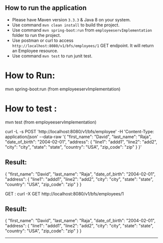 
How to run the application
--------------------------

- Please have Maven version `3.3.3` & Java 8 on your system.
- Use command `mvn clean install` to build the project.
- Use command `mvn spring-boot:run` from `employeeservImplementation` folder to run the project.
- Use postman or curl to access `http://localhost:8080/v1/bfs/employees/1` GET endpoint. It will return an Employee resource.
- Use command `mvn test` to run junit test.

How to Run:
============

mvn spring-boot:run    (from employeeservImplementation)


How to test :
=============

mvn test   (from employeeservImplementation)


curl -L -s POST 'http://localhost:8080/v1/bfs/employee' -H 'Content-Type: application/json' --data-raw '{
  "first_name": "David",
  "last_name": "Raja",
  "date_of_birth": "2004-02-01",
  "address": {
    "line1": "addd1",
    "line2": "add2",
    "city": "city",
    "state": "state",
    "country": "USA",
    "zip_code": "zip"
  }
}'

Result:
-------

{
  "first_name": "David",
  "last_name": "Raja",
  "date_of_birth": "2004-02-01",
  "address": {
    "line1": "addd1",
    "line2": "add2",
    "city": "city",
    "state": "state",
    "country": "USA",
    "zip_code": "zip"
  }
}

GET : curl -X GET http://localhost:8080/v1/bfs/employees/1

Result:
-------

{
  "first_name": "David",
  "last_name": "Raja",
  "date_of_birth": "2004-02-01",
  "address": {
    "line1": "addd1",
    "line2": "add2",
    "city": "city",
    "state": "state",
    "country": "USA",
    "zip_code": "zip"
  }
}

--------------------------------------------------------------------------------------------------------


